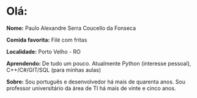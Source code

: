 # Olá: 

**Nome:** Paulo Alexandre Serra Coucello da Fonseca

**Comida favorita:** Filé com fritas

**Localidade:** Porto Velho - RO

**Aprendendo:** De tudo um pouco. Atualmente Python (interesse pessoal), C++/C#/GIT/SQL (para minhas aulas)

**Sobre:** Sou português e desenvolvedor há mais de quarenta anos. Sou professor universitário da área de TI há mais de vinte e cinco anos.
